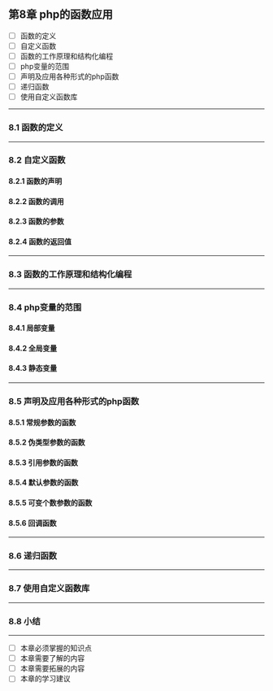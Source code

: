 ## 第8章 php的函数应用
- [ ] 函数的定义
- [ ] 自定义函数
- [ ] 函数的工作原理和结构化编程
- [ ] php变量的范围
- [ ] 声明及应用各种形式的php函数
- [ ] 递归函数
- [ ] 使用自定义函数库

---

### 8.1 函数的定义

---

### 8.2 自定义函数
#### 8.2.1 函数的声明  
#### 8.2.2 函数的调用  
#### 8.2.3 函数的参数  
#### 8.2.4 函数的返回值  

---

### 8.3 函数的工作原理和结构化编程

---

### 8.4 php变量的范围
#### 8.4.1 局部变量  
#### 8.4.2 全局变量  
#### 8.4.3 静态变量  

---

### 8.5 声明及应用各种形式的php函数
#### 8.5.1 常规参数的函数  
#### 8.5.2 伪类型参数的函数  
#### 8.5.3 引用参数的函数  
#### 8.5.4 默认参数的函数  
#### 8.5.5 可变个数参数的函数  
#### 8.5.6 回调函数  

---

### 8.6 递归函数

---

### 8.7 使用自定义函数库

---

### 8.8 小结

---

- [ ] 本章必须掌握的知识点
- [ ] 本章需要了解的内容
- [ ] 本章需要拓展的内容
- [ ] 本章的学习建议